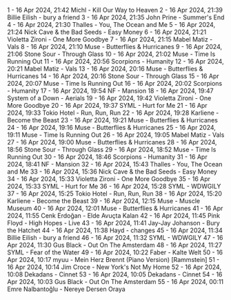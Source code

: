 1 - 16 Apr 2024, 21:42	Michl - Kill Our Way to Heaven
2 - 16 Apr 2024, 21:39	Billie Eilish - bury a friend
3 - 16 Apr 2024, 21:35	John Prine - Summer's End
4 - 16 Apr 2024, 21:30	Thalles - You, The Ocean and Me
5 - 16 Apr 2024, 21:24	Nick Cave & the Bad Seeds - Easy Money
6 - 16 Apr 2024, 21:21	Violetta Zironi - One More Goodbye
7 - 16 Apr 2024, 21:15	Mabel Matiz - Vals
8 - 16 Apr 2024, 21:10	Muse - Butterflies & Hurricanes
9 - 16 Apr 2024, 21:06	Stone Sour - Through Glass
10 - 16 Apr 2024, 21:02	Muse - Time Is Running Out
11 - 16 Apr 2024, 20:56	Scorpions - Humanity
12 - 16 Apr 2024, 20:21	Mabel Matiz - Vals
13 - 16 Apr 2024, 20:16	Muse - Butterflies & Hurricanes
14 - 16 Apr 2024, 20:16	Stone Sour - Through Glass
15 - 16 Apr 2024, 20:07	Muse - Time Is Running Out
16 - 16 Apr 2024, 20:02	Scorpions - Humanity
17 - 16 Apr 2024, 19:54	NF - Mansion
18 - 16 Apr 2024, 19:47	System of a Down - Aerials
19 - 16 Apr 2024, 19:42	Violetta Zironi - One More Goodbye
20 - 16 Apr 2024, 19:37	SYML - Hurt for Me
21 - 16 Apr 2024, 19:33	Tokio Hotel - Run, Run, Run
22 - 16 Apr 2024, 19:28	Karliene - Become the Beast
23 - 16 Apr 2024, 19:21	Muse - Butterflies & Hurricanes
24 - 16 Apr 2024, 19:16	Muse - Butterflies & Hurricanes
25 - 16 Apr 2024, 19:11	Muse - Time Is Running Out
26 - 16 Apr 2024, 19:05	Mabel Matiz - Vals
27 - 16 Apr 2024, 19:00	Muse - Butterflies & Hurricanes
28 - 16 Apr 2024, 18:56	Stone Sour - Through Glass
29 - 16 Apr 2024, 18:52	Muse - Time Is Running Out
30 - 16 Apr 2024, 18:46	Scorpions - Humanity
31 - 16 Apr 2024, 18:41	NF - Mansion
32 - 16 Apr 2024, 15:43	Thalles - You, The Ocean and Me
33 - 16 Apr 2024, 15:36	Nick Cave & the Bad Seeds - Easy Money
34 - 16 Apr 2024, 15:33	Violetta Zironi - One More Goodbye
35 - 16 Apr 2024, 15:33	SYML - Hurt for Me
36 - 16 Apr 2024, 15:28	SYML - WDWGILY
37 - 16 Apr 2024, 15:25	Tokio Hotel - Run, Run, Run
38 - 16 Apr 2024, 15:20	Karliene - Become the Beast
39 - 16 Apr 2024, 12:15	Muse - Muscle Museum
40 - 16 Apr 2024, 12:01	Muse - Butterflies & Hurricanes
41 - 16 Apr 2024, 11:55	Cenk Erdoğan - Elde Avuçta Kalan
42 - 16 Apr 2024, 11:45	Pink Floyd - High Hopes - Live
43 - 16 Apr 2024, 11:41	Jay-Jay Johanson - Bury the Hatchet
44 - 16 Apr 2024, 11:38	Hayd - changes
45 - 16 Apr 2024, 11:34	Billie Eilish - bury a friend
46 - 16 Apr 2024, 11:32	SYML - WDWGILY
47 - 16 Apr 2024, 11:30	Gus Black - Out On The Amsterdam
48 - 16 Apr 2024, 11:27	SYML - Fear of the Water
49 - 16 Apr 2024, 10:22	Faber - Kalte Welt
50 - 16 Apr 2024, 10:17	myuu - Mein Herz Brennt (Piano Version) [Rammstein]
51 - 16 Apr 2024, 10:14	Jim Croce - New York's Not My Home
52 - 16 Apr 2024, 10:08	Dekadans - Cinnet
53 - 16 Apr 2024, 10:05	Dekadans - Cinnet
54 - 16 Apr 2024, 10:03	Gus Black - Out On The Amsterdam
55 - 16 Apr 2024, 00:11	Emre Nalbantoğlu - Nereye Dersen Oraya
